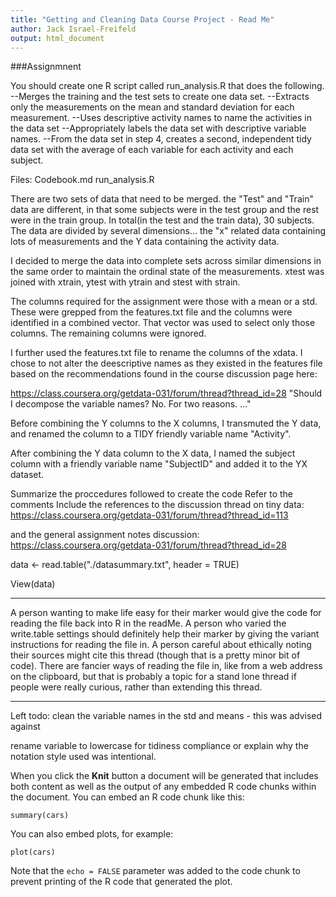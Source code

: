 ```yaml
---
title: "Getting and Cleaning Data Course Project - Read Me"
author: Jack Israel-Freifeld
output: html_document
---
```


###Assignmnent

You should create one R script called run_analysis.R that does the following. 
--Merges the training and the test sets to create one data set.
--Extracts only the measurements on the mean and standard deviation for each measurement. 
--Uses descriptive activity names to name the activities in the data set
--Appropriately labels the data set with descriptive variable names. 
--From the data set in step 4, creates a second, independent tidy data set with the average of each variable for each activity and each subject.

Files:
Codebook.md
run_analysis.R

There are two sets of data that need to be merged.  the "Test" and "Train" data are different, in that some subjects were in the test group and the rest were in the train group.  In total(in the test and the train data), 30 subjects.  The data are divided by several dimensions... the "x" related data containing lots of measurements and the Y data containing the activity data.

I decided to merge the data into complete sets across similar dimensions in the same order to maintain the ordinal state of the measurements.  xtest was joined with xtrain, ytest with ytrain and stest with strain.

The columns required for the assignment were those with a mean or a std.  These were grepped from the features.txt file and the columns were identified in a combined vector.  That vector was used to select only those columns.  The remaining columns were ignored.

I further used the features.txt file to rename the columns of the xdata. I chose to not alter the deescriptive names as they existed in the features file based on the recommendations found in the course discussion page here:

https://class.coursera.org/getdata-031/forum/thread?thread_id=28
"Should I decompose the variable names? No. For two reasons. ..."

Before combining the Y columns to the X columns, I transmuted the Y data, and renamed the column to a TIDY friendly variable name "Activity".

After combining the Y data column to the X data, I named the subject column with a friendly variable name "SubjectID" and added it to the YX dataset.

Summarize the proccedures followed to create the code
Refer to the comments
Include the references to the discussion thread on tiny data:
https://class.coursera.org/getdata-031/forum/thread?thread_id=113

and the general assignment notes discussion:
https://class.coursera.org/getdata-031/forum/thread?thread_id=28


data <- read.table("./datasummary.txt", header = TRUE)

View(data)

***
A person wanting to make life easy for their marker would give the code for reading the file back into R in the readMe. A person who varied the write.table settings should definitely help their marker by giving the variant instructions for reading the file in. A person careful about ethically noting their sources might cite this thread (though that is a pretty minor bit of code). There are fancier ways of reading the file in, like from a web address on the clipboard, but that is probably a topic for a stand lone thread if people were really curious, rather than extending this thread.
***



Left todo:
clean the variable names in the std and means - this was advised against

rename variable to lowercase for tidiness compliance or explain why the notation style used was intentional.


When you click the **Knit** button a document will be generated that includes both content as well as the output of any embedded R code chunks within the document. You can embed an R code chunk like this:

```{r}
summary(cars)
```

You can also embed plots, for example:

```{r, echo=FALSE}
plot(cars)
```

Note that the `echo = FALSE` parameter was added to the code chunk to prevent printing of the R code that generated the plot.
